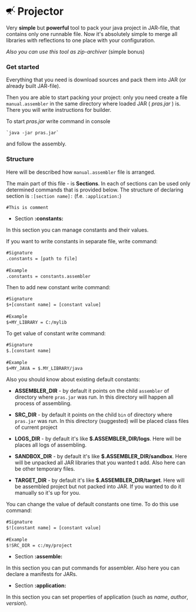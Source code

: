 # ![](projector.png) Projector #

Very **simple** but **powerful** tool to pack your java project in JAR-file, that contains only one runnable file.
Now it's absolutely simple to merge all libraries with reflections to one place with your configuration. 


*Also you can use this tool as zip-archiver* (simple bonus)

### Get started ###

Everything that you need is download sources and pack them into JAR (or already built JAR-file).

Then you are able to start packing your project: only you need create a file `manual.assembler` 
in the same directory where loaded JAR ( *pras.jar* ) is. 
There you will write instructions for builder.

To start *pras.jar* write command in console

	`java -jar pras.jar`

and follow the assembly.

### Structure ###

Here will be described how `manual.assembler` file is arranged.

The main part of this file - is **Sections**. 
In each of sections can be used only determined commands that is provided below.
The structure of declaring section is `:[section name]:` (f.e. `:application:`)

	#This is comment

* Section **:constants:**

In this section you can manage constants and their values.

If you want to write constants in separate file, write command:
	
	#Signature
	.constants = [path to file]
	
	#Example
	.constants = constants.assembler
	
Then to add new constant write command:

	#Signature
	$+[constant name] = [constant value]
	
	#Example
	$+MY_LIBRARY = C:/mylib
	
To get value of constant write command:

	#Signature
	$.[constant name]
	
	#Example
	$+MY_JAVA = $.MY_LIBRARY/java
	
Also you should know about existing default constants:

* **ASSEMBLER_DIR** - by default it points on the child `assembler` of directory where `pras.jar` was run. 
In this directory will happen all process of assembling.

* **SRC_DIR**       - by default it points on the child `bin` of directory where `pras.jar` was run.
In this directory (suggested) will be placed class files of current project
	
* **LOGS_DIR**      - by default it's like **$.ASSEMBLER_DIR/logs**.
Here will be places all logs of assembling.
	
* **SANDBOX_DIR**   - by default it's like **$.ASSEMBLER_DIR/sandbox**.
Here will be unpacked all JAR libraries that you wanted t add.
Also here can be other temporary files.
	
* **TARGET_DIR**    - by default it's like **$.ASSEMBLER_DIR/target**.
Here will be assembled project but not packed into JAR.
If you wanted to do it manually so it's up for you.

You can change the value of default constants one time. To do this use command:

	#Signature
	$![constant name] = [constant value]
	
	#Example
	$!SRC_DIR = c:/my/project
	
* Section **:assemble:**

In this section you can put commands for assembler. 
Also here you can declare a manifests for JARs.

* Section **:application:**

In this section you can set properties of application (such as *name*, *author*, *version*).
